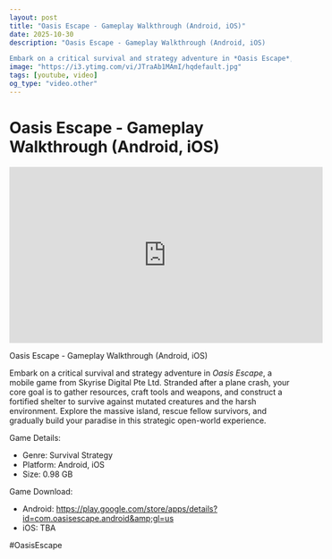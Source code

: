 ```yaml
---
layout: post
title: "Oasis Escape - Gameplay Walkthrough (Android, iOS)"
date: 2025-10-30
description: "Oasis Escape - Gameplay Walkthrough (Android, iOS)

Embark on a critical survival and strategy adventure in *Oasis Escape*, a mobile game from Skyrise D..."
image: "https://i3.ytimg.com/vi/JTraAb1MAmI/hqdefault.jpg"
tags: [youtube, video]
og_type: "video.other"
---
```


<script type="application/ld+json">
{
  "@context": "http://schema.org",
  "@type": "VideoObject",
  "name": "Oasis Escape - Gameplay Walkthrough (Android, iOS)",
  "description": "Oasis Escape - Gameplay Walkthrough (Android, iOS)\n\nEmbark on a critical survival and strategy adventure in *Oasis Escape*, a mobile game from Skyrise Digital Pte Ltd. Stranded after a plane crash, your core goal is to gather resources, craft tools and weapons, and construct a fortified shelter to survive against mutated creatures and the harsh environment. Explore the massive island, rescue fellow survivors, and gradually build your paradise in this strategic open-world experience.\n\nGame Details:\n\n- Genre: Survival Strategy\n- Platform: Android, iOS\n- Size: 0.98 GB\n\nGame Download:\n\n- Android: https://play.google.com/store/apps/details?id=com.oasisescape.android&amp;gl=us\n- iOS: TBA\n\n#OasisEscape",
  "thumbnailUrl": "https://i3.ytimg.com/vi/JTraAb1MAmI/hqdefault.jpg",
  "uploadDate": "2025-10-30T06:26:41",
  "embedUrl": "https://www.youtube.com/embed/JTraAb1MAmI",
  "publisher": {
    "@type": "Person",
    "name": "Celo Zaga"
  },
  "mainEntityOfPage": {
    "@type": "WebPage",
    "@id": "https://celozaga.github.io/2025/10/30/oasis-escape---gameplay-walkthrough-(android,-ios)-JTraAb1MAmI.html"
  },
  "duration": "PT0M0S"
}
</script>

<script type="application/ld+json">
{
  "@context": "http://schema.org",
  "@type": "BlogPosting",
  "headline": "Oasis Escape - Gameplay Walkthrough (Android, iOS)",
  "image": "https://i3.ytimg.com/vi/JTraAb1MAmI/hqdefault.jpg",
  "publisher": {
    "@type": "Person",
    "name": "Celo Zaga"
  },
  "url": "https://celozaga.github.io/2025/10/30/oasis-escape---gameplay-walkthrough-(android,-ios)-JTraAb1MAmI.html",
  "datePublished": "2025-10-30T06:26:41",
  "dateCreated": "2025-10-30T06:26:41",
  "dateModified": "2025-10-30T06:26:41",
  "description": "Oasis Escape - Gameplay Walkthrough (Android, iOS)\n\nEmbark on a critical survival and strategy adventure in *Oasis Escape*, a mobile game from Skyrise D...",
  "author": {
    "@type": "Person",
    "name": "Celo Zaga"
  },
  "mainEntityOfPage": {
    "@type": "WebPage",
    "@id": "https://celozaga.github.io/2025/10/30/oasis-escape---gameplay-walkthrough-(android,-ios)-JTraAb1MAmI.html"
  }
}
</script>

<h1 class="youtube-post-title">Oasis Escape - Gameplay Walkthrough (Android, iOS)</h1>

<iframe width="560" height="315" src="https://www.youtube.com/embed/JTraAb1MAmI" class="youtube-post-embed" frameborder="0" allowfullscreen></iframe>

<p class="youtube-post-description">Oasis Escape - Gameplay Walkthrough (Android, iOS)

Embark on a critical survival and strategy adventure in *Oasis Escape*, a mobile game from Skyrise Digital Pte Ltd. Stranded after a plane crash, your core goal is to gather resources, craft tools and weapons, and construct a fortified shelter to survive against mutated creatures and the harsh environment. Explore the massive island, rescue fellow survivors, and gradually build your paradise in this strategic open-world experience.

Game Details:

- Genre: Survival Strategy
- Platform: Android, iOS
- Size: 0.98 GB

Game Download:

- Android: https://play.google.com/store/apps/details?id=com.oasisescape.android&amp;gl=us
- iOS: TBA

#OasisEscape</p>
